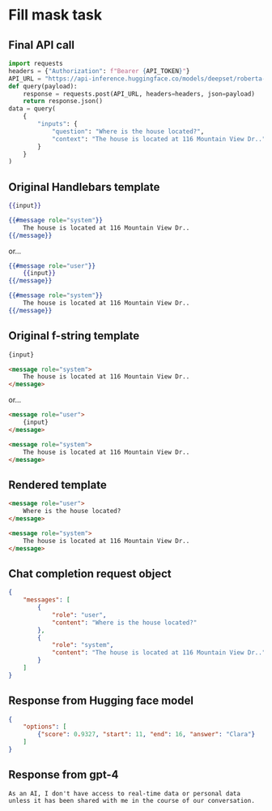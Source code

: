 # Fill mask task

## Final API call

```python
import requests
headers = {"Authorization": f"Bearer {API_TOKEN}"}
API_URL = "https://api-inference.huggingface.co/models/deepset/roberta-base-squad2"
def query(payload):
    response = requests.post(API_URL, headers=headers, json=payload)
    return response.json()
data = query(
    {
        "inputs": {
            "question": "Where is the house located?",
            "context": "The house is located at 116 Mountain View Dr..",
        }
    }
)
```

## Original Handlebars template

```handlebars
{{input}}

{{#message role="system"}}
    The house is located at 116 Mountain View Dr..
{{/message}}
```

or...

```handlebars
{{#message role="user"}}
    {{input}}
{{/message}}

{{#message role="system"}}
    The house is located at 116 Mountain View Dr..
{{/message}}
```

## Original f-string template

```html
{input}

<message role="system">
    The house is located at 116 Mountain View Dr..
</message>
```

or...

```html
<message role="user">
    {input}
</message>

<message role="system">
    The house is located at 116 Mountain View Dr..
</message>
```

## Rendered template

```html
<message role="user">
    Where is the house located?
</message>

<message role="system">
    The house is located at 116 Mountain View Dr..
</message>
```

## Chat completion request object

```json
{
    "messages": [
        {
            "role": "user",
            "content": "Where is the house located?"
        },
        {
            "role": "system",
            "content": "The house is located at 116 Mountain View Dr.."
        }
    ]
}
```

## Response from Hugging face model

```json
{
    "options": [
        {"score": 0.9327, "start": 11, "end": 16, "answer": "Clara"}
    ]
}
```

## Response from gpt-4

```
As an AI, I don't have access to real-time data or personal data unless it has been shared with me in the course of our conversation.
```